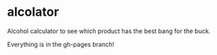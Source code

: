 alcolator
=========

Alcohol calculator to see which product has the best bang for the buck.

Everything is in the gh-pages branch!
